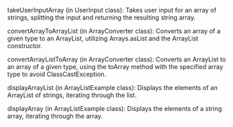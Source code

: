 takeUserInputArray (in UserInput class): Takes user input for an array of strings, splitting the input and returning the resulting string array.

convertArrayToArrayList (in ArrayConverter class): Converts an array of a given type to an ArrayList, utilizing Arrays.asList and the ArrayList constructor.

convertArrayListToArray (in ArrayConverter class): Converts an ArrayList to an array of a given type, using the toArray method with the specified array type to avoid ClassCastException.

displayArrayList (in ArrayListExample class): Displays the elements of an ArrayList of strings, iterating through the list.

displayArray (in ArrayListExample class): Displays the elements of a string array, iterating through the array.
